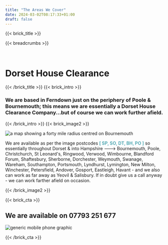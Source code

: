 ```yaml
---
title: "The Areas We Cover"
date: 2024-03-02T08:17:33+01:00
draft: false
---
```


{{< brick_title >}} 

{{< breadcrumbs >}} 

&nbsp;
# Dorset House Clearance
{{< /brick_title >}} 
{{< brick_intro >}} 
### We are based in Ferndown just on the periphery of Poole & Bournemouth; this means we are essentially a Dorset House Clearance Company...but of course we can work further afield. 

{{< /brick_intro >}} 
{{< brick_image2 >}}

![a map showing a forty mile radius centred on Bournemouth](/uploads/illustrations/cuate/our_areas.png)                                                                        
                                                                                                                                                                                  
                                                                                                                                                                                 
We are available as per the image postcodes <span style="color:#54AAB4">**[ SP, SO, DT, BH, PO ]**</span> so essentially throughout Dorset & into Hampshire ---> Bournemouth, Poole, Christchurch, St Leonard's, Ringwood, Verwood, Wimbourne, Blandford Forum, Shaftesbury, Sherborne, Dorchester, Weymouth, Swanage, Wareham, Southampton, Portsmouth, Lyndhurst, Lymington, New Milton, Winchester, Petersfield, Andover, Gosport, Eastleigh, Havant - and we also can work as far away as Yeovil & Salisbury. If in doubt give us a call anyway - we can work farther afield on occasion.

  
 
{{< /brick_image2 >}} 


{{< brick_cta >}}

## We are available on 07793 251 677

![generic mobile phone graphic](/uploads/illustrations/cuate/phone2.svg)


{{< /brick_cta >}}
